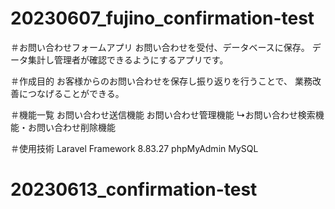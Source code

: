 # 20230607_fujino_confirmation-test
＃お問い合わせフォームアプリ
お問い合わせを受付、データベースに保存。
データ集計し管理者が確認できるようにするアプリです。

＃作成目的
お客様からのお問い合わせを保存し振り返りを行うことで、
業務改善につなげることができる。

＃機能一覧
お問い合わせ送信機能
お問い合わせ管理機能
    ↳お問い合わせ検索機能・お問い合わせ削除機能

＃使用技術
Laravel Framework 8.83.27
phpMyAdmin
MySQL

# 20230613_confirmation-test
